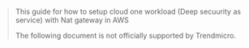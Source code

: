 >This guide for how to setup cloud one workload (Deep secuurity as service) with Nat gateway in AWS
>
>The following document is not officially supported by Trendmicro.

